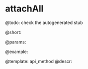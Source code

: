 attachAll
=============


@todo:
	check the autogenerated stub

@short:
	

@params:





@example:

@template:	api_method
@descr:


